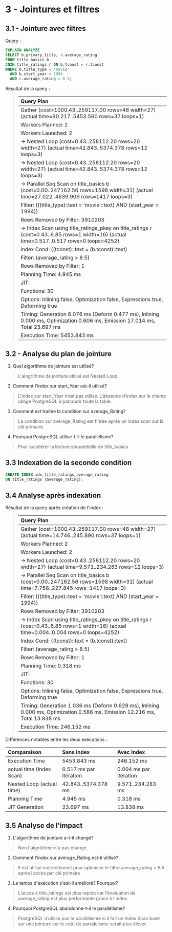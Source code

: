 # 3 - Jointures et filtres

## 3.1 - Jointure avec filtres
Query : 
``` sql
EXPLAIN ANALYZE
SELECT b.primary_title, r.average_rating
FROM title_basics b
JOIN title_ratings r ON b.tconst = r.tconst
WHERE b.title_type = 'movie'
  AND b.start_year = 1994
  AND r.average_rating > 8.5;
```
Résultat de la query :

> | Query Plan  |
> | :--------------- |
> | Gather  (cost=1000.43..259117.00 rows=48 width=27) (actual time=90.217..5453.560 rows=37 loops=1)  |   
> | Workers Planned: 2  | 
> | Workers Launched: 2  |
> |   ->  Nested Loop  (cost=0.43..258112.20 rows=20 width=27) (actual time=42.843..5374.378 rows=12 loops=3) |
> |   ->  Nested Loop  (cost=0.43..258112.20 rows=20 width=27) (actual time=42.843..5374.378 rows=12 loops=3) |
> |         ->  Parallel Seq Scan on title_basics b  (cost=0.00..247162.56 rows=1598 width=31) (actual time=27.022..4639.909 rows=1417 loops=3) |
> |               Filter: (((title_type)::text = 'movie'::text) AND (start_year = 1994)) |
> |               Rows Removed by Filter: 3910203 |
> |         ->  Index Scan using title_ratings_pkey on title_ratings r  (cost=0.43..6.85 rows=1 width=16) (actual time=0.517..0.517 rows=0 loops=4252) |
> |               Index Cond: ((tconst)::text = (b.tconst)::text) |
> |               Filter: (average_rating > 8.5) |
> |               Rows Removed by Filter: 1 |
> | Planning Time: 4.945 ms |
> | JIT: |
> |   Functions: 30 |
> |   Options: Inlining false, Optimization false, Expressions true, Deforming true |
> |   Timing: Generation 6.076 ms (Deform 0.477 ms), Inlining 0.000 ms, Optimization 0.606 ms, Emission 17.014 ms, Total 23.697 ms |
> | Execution Time: 5453.843 ms |

## 3.2 - Analyse du plan de jointure

1. Quel algorithme de jointure est utilisé?
> L'alogrithme de jointure utilisé est Nested Loop.

2. Comment l'index sur start_Year est-il utilisé?
> L'index sur start_Year n’est pas utilisé. L’absence d’index sur le champ oblige PostgreSQL à parcourir toute la table.

3. Comment est traitée la condition sur average_Rating?
> La condition sur average_Rating est filtrée après un index scan sur la clé primaire.

4. Pourquoi PostgreSQL utilise-t-il le parallélisme?
> Pour accélérer la lecture séquentielle de title_basics

## 3.3 Indexation de la seconde condition

``` sql
CREATE INDEX idx_title_ratings_average_rating
ON title_ratings (average_rating);

```

## 3.4 Analyse après indexation

Résultat de la query après création de l'index :

> | Query Plan  |
> | :--------------- |
> | Gather  (cost=1000.43..259117.00 rows=48 width=27) (actual time=14.746..245.890 rows=37 loops=1) |
> |   Workers Planned: 2 |
> |   Workers Launched: 2 |
> |   ->  Nested Loop  (cost=0.43..258112.20 rows=20 width=27) (actual time=9.571..234.283 rows=12 loops=3) |
> |         ->  Parallel Seq Scan on title_basics b  (cost=0.00..247162.56 rows=1598 width=31) (actual time=7.758..227.845 rows=1417 loops=3) |
> |               Filter: (((title_type)::text = 'movie'::text) AND (start_year = 1994)) |
> |               Rows Removed by Filter: 3910203 |
> |         ->  Index Scan using title_ratings_pkey on title_ratings r  (cost=0.43..6.85 rows=1 width=16) (actual time=0.004..0.004 rows=0 loops=4252) |
> |               Index Cond: ((tconst)::text = (b.tconst)::text) |
> |               Filter: (average_rating > 8.5) |
> |               Rows Removed by Filter: 1 |
> | Planning Time: 0.318 ms |
> | JIT: |
> |   Functions: 30 |
> |   Options: Inlining false, Optimization false, Expressions true, Deforming true |
> |   Timing: Generation 1.036 ms (Deform 0.629 ms), Inlining 0.000 ms, Optimization 0.586 ms, Emission 12.216 ms, Total 13.838 ms |
> | Execution Time: 246.152 ms |

Différences notables entre les deux exécutions :

| Comparaison | Sans index  | Avec Index |
| :--- | :--- | :--- |
| Execution Time | 5453.843 ms | 246.152 ms |
| actual time (Index Scan) | 0.517 ms par itération | 0.004 ms par itération |
| Nested Loop (actual time) | 42.843..5374.378 ms | 9.571..234.283 ms |
| Planning Time | 4.945 ms | 0.318 ms |
| JIT Generation | 23.697 ms | 13.838 ms |

## 3.5 Analyse de l'impact

1. L'algorithme de jointure a-t-il changé?
> Non l'algotithme n'a pas changé.

2. Comment l'index sur average_Rating est-il utilisé?
> Il est utilisé indirectement pour optimiser le filtre average_rating > 8.5 après l’accès par clé primaire

3. Le temps d'exécution s'est-il amélioré? Pourquoi?
> L’accès à title_ratings est plus rapide car l’évaluation de average_rating est plus performante grace à l'index.

4. Pourquoi PostgreSQL abandonne-t-il le parallélisme?
> PostgreSQL n’utilise pas le parallélisme si il fait un Index Scan basé sur une jointure car le coût du parralelisme serait plus élever.
